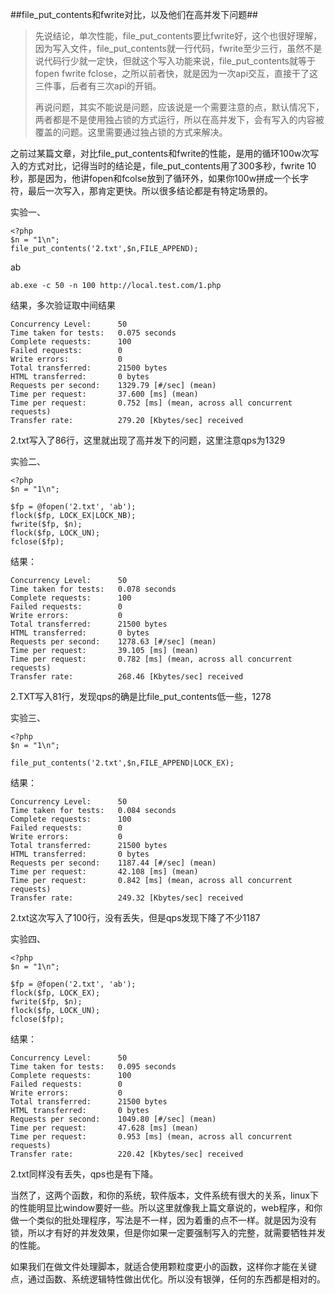 ##file_put_contents和fwrite对比，以及他们在高并发下问题##



> 先说结论，单次性能，file_put_contents要比fwrite好，这个也很好理解，因为写入文件，file_put_contents就一行代码，fwrite至少三行，虽然不是说代码行少就一定快，但就这个写入功能来说，file_put_contents就等于fopen fwrite fclose，之所以前者快，就是因为一次api交互，直接干了这三件事，后者有三次api的开销。
> 
> 再说问题，其实不能说是问题，应该说是一个需要注意的点，默认情况下，两者都是不是使用独占锁的方式运行，所以在高并发下，会有写入的内容被覆盖的问题。这里需要通过独占锁的方式来解决。

之前过某篇文章，对比file_put_contents和fwrite的性能，是用的循环100w次写入的方式对比，记得当时的结论是，file_put_contents用了300多秒，fwrite 10秒，那是因为，他讲fopen和fcolse放到了循环外，如果你100w拼成一个长字符，最后一次写入，那肯定更快。所以很多结论都是有特定场景的。

实验一、

	<?php
	$n = "1\n";
	file_put_contents('2.txt',$n,FILE_APPEND);

ab

	ab.exe -c 50 -n 100 http://local.test.com/1.php

结果，多次验证取中间结果

	Concurrency Level:      50
	Time taken for tests:   0.075 seconds
	Complete requests:      100
	Failed requests:        0
	Write errors:           0
	Total transferred:      21500 bytes
	HTML transferred:       0 bytes
	Requests per second:    1329.79 [#/sec] (mean)
	Time per request:       37.600 [ms] (mean)
	Time per request:       0.752 [ms] (mean, across all concurrent requests)
	Transfer rate:          279.20 [Kbytes/sec] received

2.txt写入了86行，这里就出现了高并发下的问题，这里注意qps为1329

实验二、

	<?php
	$n = "1\n";
	
	$fp = @fopen('2.txt', 'ab');
	flock($fp, LOCK_EX|LOCK_NB);
    fwrite($fp, $n);
    flock($fp, LOCK_UN);
    fclose($fp);

结果：

	Concurrency Level:      50
	Time taken for tests:   0.078 seconds
	Complete requests:      100
	Failed requests:        0
	Write errors:           0
	Total transferred:      21500 bytes
	HTML transferred:       0 bytes
	Requests per second:    1278.63 [#/sec] (mean)
	Time per request:       39.105 [ms] (mean)
	Time per request:       0.782 [ms] (mean, across all concurrent requests)
	Transfer rate:          268.46 [Kbytes/sec] received

2.TXT写入81行，发现qps的确是比file_put_contents低一些，1278

实验三、

	<?php
	$n = "1\n";
	
	file_put_contents('2.txt',$n,FILE_APPEND|LOCK_EX);

结果：

	Concurrency Level:      50
	Time taken for tests:   0.084 seconds
	Complete requests:      100
	Failed requests:        0
	Write errors:           0
	Total transferred:      21500 bytes
	HTML transferred:       0 bytes
	Requests per second:    1187.44 [#/sec] (mean)
	Time per request:       42.108 [ms] (mean)
	Time per request:       0.842 [ms] (mean, across all concurrent requests)
	Transfer rate:          249.32 [Kbytes/sec] received

2.txt这次写入了100行，没有丢失，但是qps发现下降了不少1187

实验四、

	<?php
	$n = "1\n";
	
	$fp = @fopen('2.txt', 'ab');
	flock($fp, LOCK_EX);
    fwrite($fp, $n);
    flock($fp, LOCK_UN);
    fclose($fp);

结果：

	Concurrency Level:      50
	Time taken for tests:   0.095 seconds
	Complete requests:      100
	Failed requests:        0
	Write errors:           0
	Total transferred:      21500 bytes
	HTML transferred:       0 bytes
	Requests per second:    1049.80 [#/sec] (mean)
	Time per request:       47.628 [ms] (mean)
	Time per request:       0.953 [ms] (mean, across all concurrent requests)
	Transfer rate:          220.42 [Kbytes/sec] received

2.txt同样没有丢失，qps也是有下降。

当然了，这两个函数，和你的系统，软件版本，文件系统有很大的关系，linux下的性能明显比window要好一些。所以这里就像我上篇文章说的，web程序，和你做一个类似的批处理程序，写法是不一样，因为着重的点不一样。就是因为没有锁，所以才有好的并发效果，但是你如果一定要强制写入的完整，就需要牺牲并发的性能。

如果我们在做文件处理脚本，就适合使用颗粒度更小的函数，这样你才能在关键点，通过函数、系统逻辑特性做出优化。所以没有银弹，任何的东西都是相对的。
	